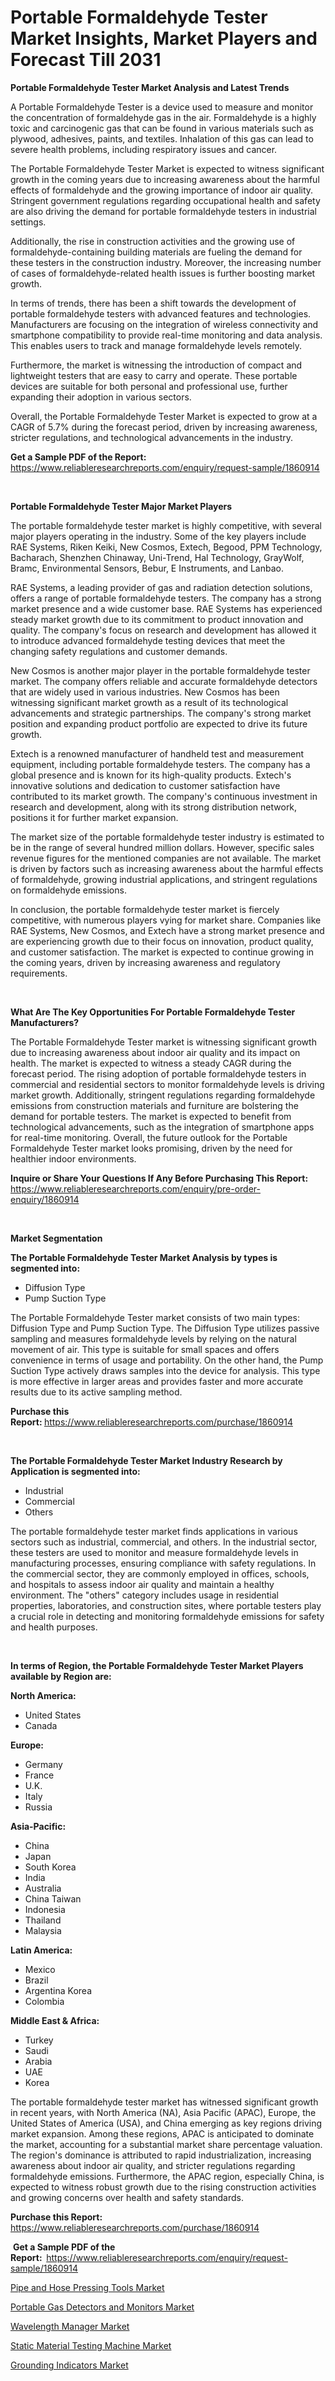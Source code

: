 <p><h1>Portable Formaldehyde Tester Market Insights, Market Players and Forecast Till 2031</h1></p><p><strong>Portable Formaldehyde Tester Market Analysis and Latest Trends</strong></p>
<p><p>A Portable Formaldehyde Tester is a device used to measure and monitor the concentration of formaldehyde gas in the air. Formaldehyde is a highly toxic and carcinogenic gas that can be found in various materials such as plywood, adhesives, paints, and textiles. Inhalation of this gas can lead to severe health problems, including respiratory issues and cancer. </p><p>The Portable Formaldehyde Tester Market is expected to witness significant growth in the coming years due to increasing awareness about the harmful effects of formaldehyde and the growing importance of indoor air quality. Stringent government regulations regarding occupational health and safety are also driving the demand for portable formaldehyde testers in industrial settings.</p><p>Additionally, the rise in construction activities and the growing use of formaldehyde-containing building materials are fueling the demand for these testers in the construction industry. Moreover, the increasing number of cases of formaldehyde-related health issues is further boosting market growth.</p><p>In terms of trends, there has been a shift towards the development of portable formaldehyde testers with advanced features and technologies. Manufacturers are focusing on the integration of wireless connectivity and smartphone compatibility to provide real-time monitoring and data analysis. This enables users to track and manage formaldehyde levels remotely.</p><p>Furthermore, the market is witnessing the introduction of compact and lightweight testers that are easy to carry and operate. These portable devices are suitable for both personal and professional use, further expanding their adoption in various sectors.</p><p>Overall, the Portable Formaldehyde Tester Market is expected to grow at a CAGR of 5.7% during the forecast period, driven by increasing awareness, stricter regulations, and technological advancements in the industry.</p></p>
<p><strong>Get a Sample PDF of the Report:&nbsp;</strong> <a href="https://www.reliableresearchreports.com/enquiry/request-sample/1860914">https://www.reliableresearchreports.com/enquiry/request-sample/1860914</a></p>
<p>&nbsp;</p>
<p><strong>Portable Formaldehyde Tester Major Market Players</strong></p>
<p><p>The portable formaldehyde tester market is highly competitive, with several major players operating in the industry. Some of the key players include RAE Systems, Riken Keiki, New Cosmos, Extech, Begood, PPM Technology, Bacharach, Shenzhen Chinaway, Uni-Trend, Hal Technology, GrayWolf, Bramc, Environmental Sensors, Bebur, E Instruments, and Lanbao.</p><p>RAE Systems, a leading provider of gas and radiation detection solutions, offers a range of portable formaldehyde testers. The company has a strong market presence and a wide customer base. RAE Systems has experienced steady market growth due to its commitment to product innovation and quality. The company's focus on research and development has allowed it to introduce advanced formaldehyde testing devices that meet the changing safety regulations and customer demands. </p><p>New Cosmos is another major player in the portable formaldehyde tester market. The company offers reliable and accurate formaldehyde detectors that are widely used in various industries. New Cosmos has been witnessing significant market growth as a result of its technological advancements and strategic partnerships. The company's strong market position and expanding product portfolio are expected to drive its future growth.</p><p>Extech is a renowned manufacturer of handheld test and measurement equipment, including portable formaldehyde testers. The company has a global presence and is known for its high-quality products. Extech's innovative solutions and dedication to customer satisfaction have contributed to its market growth. The company's continuous investment in research and development, along with its strong distribution network, positions it for further market expansion.</p><p>The market size of the portable formaldehyde tester industry is estimated to be in the range of several hundred million dollars. However, specific sales revenue figures for the mentioned companies are not available. The market is driven by factors such as increasing awareness about the harmful effects of formaldehyde, growing industrial applications, and stringent regulations on formaldehyde emissions.</p><p>In conclusion, the portable formaldehyde tester market is fiercely competitive, with numerous players vying for market share. Companies like RAE Systems, New Cosmos, and Extech have a strong market presence and are experiencing growth due to their focus on innovation, product quality, and customer satisfaction. The market is expected to continue growing in the coming years, driven by increasing awareness and regulatory requirements.</p></p>
<p>&nbsp;</p>
<p><strong>What Are The Key Opportunities For Portable Formaldehyde Tester Manufacturers?</strong></p>
<p><p>The Portable Formaldehyde Tester market is witnessing significant growth due to increasing awareness about indoor air quality and its impact on health. The market is expected to witness a steady CAGR during the forecast period. The rising adoption of portable formaldehyde testers in commercial and residential sectors to monitor formaldehyde levels is driving market growth. Additionally, stringent regulations regarding formaldehyde emissions from construction materials and furniture are bolstering the demand for portable testers. The market is expected to benefit from technological advancements, such as the integration of smartphone apps for real-time monitoring. Overall, the future outlook for the Portable Formaldehyde Tester market looks promising, driven by the need for healthier indoor environments.</p></p>
<p><strong>Inquire or Share Your Questions If Any Before Purchasing This Report:</strong> <a href="https://www.reliableresearchreports.com/enquiry/pre-order-enquiry/1860914">https://www.reliableresearchreports.com/enquiry/pre-order-enquiry/1860914</a></p>
<p>&nbsp;</p>
<p><strong>Market Segmentation</strong></p>
<p><strong>The Portable Formaldehyde Tester Market Analysis by types is segmented into:</strong></p>
<p><ul><li>Diffusion Type</li><li>Pump Suction Type</li></ul></p>
<p><p>The Portable Formaldehyde Tester market consists of two main types: Diffusion Type and Pump Suction Type. The Diffusion Type utilizes passive sampling and measures formaldehyde levels by relying on the natural movement of air. This type is suitable for small spaces and offers convenience in terms of usage and portability. On the other hand, the Pump Suction Type actively draws samples into the device for analysis. This type is more effective in larger areas and provides faster and more accurate results due to its active sampling method.</p></p>
<p><strong>Purchase this Report:&nbsp;</strong><a href="https://www.reliableresearchreports.com/purchase/1860914">https://www.reliableresearchreports.com/purchase/1860914</a></p>
<p>&nbsp;</p>
<p><strong>The Portable Formaldehyde Tester Market Industry Research by Application is segmented into:</strong></p>
<p><ul><li>Industrial</li><li>Commercial</li><li>Others</li></ul></p>
<p><p>The portable formaldehyde tester market finds applications in various sectors such as industrial, commercial, and others. In the industrial sector, these testers are used to monitor and measure formaldehyde levels in manufacturing processes, ensuring compliance with safety regulations. In the commercial sector, they are commonly employed in offices, schools, and hospitals to assess indoor air quality and maintain a healthy environment. The "others" category includes usage in residential properties, laboratories, and construction sites, where portable testers play a crucial role in detecting and monitoring formaldehyde emissions for safety and health purposes.</p></p>
<p>&nbsp;</p>
<p><strong>In terms of Region, the Portable Formaldehyde Tester Market Players available by Region are:</strong></p>
<p>
    <p> <strong> North America: </strong>
        <ul>
            <li>United States</li>
            <li>Canada</li>
        </ul>
        </p> 
    <p> <strong> Europe: </strong>
        <ul>
            <li>Germany</li>
            <li>France</li>
            <li>U.K.</li>
            <li>Italy</li>
            <li>Russia</li>
        </ul>
        </p> 
    <p> <strong> Asia-Pacific: </strong>
        <ul>
            <li>China</li>
            <li>Japan</li>
            <li>South Korea</li>
            <li>India</li>
            <li>Australia</li>
            <li>China Taiwan</li>
            <li>Indonesia</li>
            <li>Thailand</li>
            <li>Malaysia</li>
        </ul>
        </p> 
    <p> <strong> Latin America: </strong>
        <ul>
            <li>Mexico</li>
            <li>Brazil</li>
            <li>Argentina Korea</li>
            <li>Colombia</li>
        </ul>
        </p> 
    <p> <strong> Middle East & Africa: </strong>
        <ul>
            <li>Turkey</li>
            <li>Saudi</li>
            <li>Arabia</li>
            <li>UAE</li>
            <li>Korea</li>
        </ul>
    </p>
    </p>
<p><p>The portable formaldehyde tester market has witnessed significant growth in recent years, with North America (NA), Asia Pacific (APAC), Europe, the United States of America (USA), and China emerging as key regions driving market expansion. Among these regions, APAC is anticipated to dominate the market, accounting for a substantial market share percentage valuation. The region's dominance is attributed to rapid industrialization, increasing awareness about indoor air quality, and stricter regulations regarding formaldehyde emissions. Furthermore, the APAC region, especially China, is expected to witness robust growth due to the rising construction activities and growing concerns over health and safety standards.</p></p>
<p><strong>Purchase this Report: </strong><a href="https://www.reliableresearchreports.com/purchase/1860914">https://www.reliableresearchreports.com/purchase/1860914</a></p>
<p>&nbsp;<strong>Get a Sample PDF of the Report:&nbsp;&nbsp;</strong><a href="https://www.reliableresearchreports.com/enquiry/request-sample/1860914">https://www.reliableresearchreports.com/enquiry/request-sample/1860914</a></p>
<p><strong></strong></p>
<p><p><a href="https://github.com/mharielmesa/Market-Research-Report-List-1/blob/main/pipe-and-hose-pressing-tools-market.md">Pipe and Hose Pressing Tools Market</a></p><p><a href="https://github.com/juniordelafrance/Market-Research-Report-List-1/blob/main/portable-gas-detectors-and-monitors-market.md">Portable Gas Detectors and Monitors Market</a></p><p><a href="https://github.com/yoshih12/Market-Research-Report-List-1/blob/main/wavelength-manager-market.md">Wavelength Manager Market</a></p><p><a href="https://github.com/irfadac/Market-Research-Report-List-1/blob/main/static-material-testing-machine-market.md">Static Material Testing Machine Market</a></p><p><a href="https://github.com/guneycigdem35/Market-Research-Report-List-1/blob/main/grounding-indicators-market.md">Grounding Indicators Market</a></p></p>